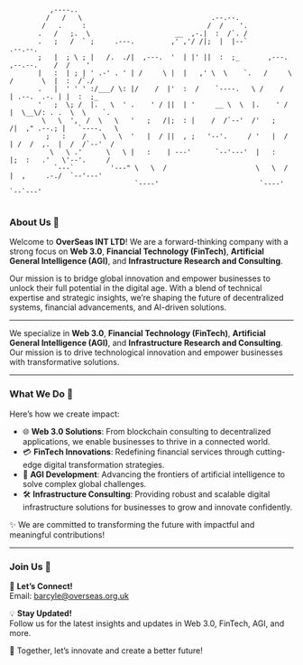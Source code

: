```text

                                                                                          
          ,----..                                                                               
         /   /   \                                .--.--.                                       
        /   .     :                              /  /    '.                                     
       .   /   ;.  \                     __  ,-.|  :  /`. /                                     
       .   ;   /  ` ;     .---.         ,' ,'/ /|;  |  |--`                           .--.--.    
       ;   |  ; \ ; |   /.  ./|  ,---.  '  | |' ||  :  ;_       ,---.     ,--.--.    /  /    '   
       |   :  | ; | ' .-' . ' | /     \ |  |   ,' \  \    `.   /     \   /       \  |  :  /`./   
       .   |  ' ' ' :/___/ \: |/    /  |'  :  /    `----.   \ /    /  | .--.  .-. | |  :  ;_     
       '   ;  \; /  |.   \  ' .    ' / ||  | '     __ \  \  |.    ' / |  \__\/: . .  \  \    `.  
        \   \  ',  /  \   \   '   ;   /|;  : |    /  /`--'  /'   ;   /|  ," .--.; |   `----.   \ 
         ;   :    /    \   \  '   |  / ||  , ;   '--'.     / '   |  / | /  /  ,.  |  /  /`--'  / 
          \   \ .'      \   \ |   :    | ---'      `--'---'  |   :    |;  :   .'   \'--'.     /  
           `---`         '---" \   \  /                      \   \  / |  ,     .-./  `--'---'   
                               `----'                         `----'   `--`---'                 
                                                                                                                  

```

### About Us 🌟  

Welcome to **OverSeas INT LTD**! We are a forward-thinking company with a strong focus on **Web 3.0**, **Financial Technology (FinTech)**, **Artificial General Intelligence (AGI)**, and **Infrastructure Research and Consulting**.  

Our mission is to bridge global innovation and empower businesses to unlock their full potential in the digital age. With a blend of technical expertise and strategic insights, we’re shaping the future of decentralized systems, financial advancements, and AI-driven solutions.  

---

We specialize in **Web 3.0**, **Financial Technology (FinTech)**, **Artificial General Intelligence (AGI)**, and **Infrastructure Research and Consulting**. Our mission is to drive technological innovation and empower businesses with transformative solutions.  

---

### What We Do 🚀  

Here’s how we create impact:  

- 🌐 **Web 3.0 Solutions**: From blockchain consulting to decentralized applications, we enable businesses to thrive in a connected world.  
- 💳 **FinTech Innovations**: Redefining financial services through cutting-edge digital transformation strategies.  
- 🤖 **AGI Development**: Advancing the frontiers of artificial intelligence to solve complex global challenges.  
- 🛠️ **Infrastructure Consulting**: Providing robust and scalable digital infrastructure solutions for businesses to grow and innovate confidently.  


✨ We are committed to transforming the future with impactful and meaningful contributions!  

---


### Join Us 🤝  

📩 **Let’s Connect!**  
Email: [barcyle@overseas.org.uk](mailto:contact-gh@overseas.org.uk)  

💡 **Stay Updated!**  
Follow us for the latest insights and updates in Web 3.0, FinTech, AGI, and more.  

🌟 Together, let’s innovate and create a better future! 
